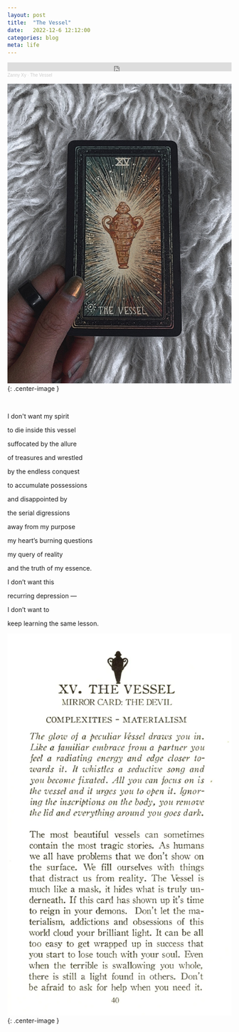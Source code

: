 ```yaml
---
layout: post
title:  "The Vessel"
date:   2022-12-6 12:12:00
categories: blog
meta: life
---
```


<iframe width="100%" height="20" scrolling="no" frameborder="no" allow="autoplay" src="https://w.soundcloud.com/player/?url=https%3A//api.soundcloud.com/tracks/1397597440&color=%234e4440&inverse=false&auto_play=false&show_user=true"></iframe><div style="font-size: 10px; color: #cccccc;line-break: anywhere;word-break: normal;overflow: hidden;white-space: nowrap;text-overflow: ellipsis; font-family: Interstate,Lucida Grande,Lucida Sans Unicode,Lucida Sans,Garuda,Verdana,Tahoma,sans-serif;font-weight: 100;"><a href="https://soundcloud.com/zannyxy" title="Zanny Xy" target="_blank" style="color: #cccccc; text-decoration: none;">Zanny Xy</a> · <a href="https://soundcloud.com/zannyxy/the-vessel" title="The Vessel" target="_blank" style="color: #cccccc; text-decoration: none;">The Vessel</a></div>

![vessel](/images/vessel.jpeg){: .center-image }

<br />

I don't want my spirit

to die inside this vessel

suffocated by the allure

of treasures and wrestled

by the endless conquest

to accumulate possessions

and disappointed by

the serial digressions

away from my purpose

my heart’s burning questions

my query of reality

and the truth of my essence.

I don’t want this

recurring depression —

I don’t want to

keep learning the same lesson.

![vessel-card](/images/vessel-card.jpeg){: .center-image }
